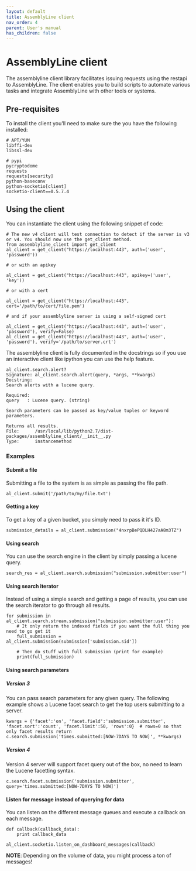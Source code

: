 ```yaml
---
layout: default
title: AssemblyLine client
nav_order: 4
parent: User's manual
has_children: false
---
```


# AssemblyLine client
The assemblyline client library facilitates issuing requests using the restapi to AssemblyLine. The client enables you to build scripts to automate various tasks and integrate AssemblyLine with other tools or systems.

## Pre-requisites

To install the client you'll need to make sure the you have the following installed:

    # APT/YUM
    libffi-dev
    libssl-dev

    # pypi
    pycryptodome
    requests
    requests[security]
    python-baseconv
    python-socketio[client]
    socketio-client==0.5.7.4

## Using the client

You can instantiate the client using the following snippet of code:

    # The new v4 client will test connection to detect if the server is v3 or v4. You should now use the get_client method.
    from assemblyline_client import get_client
    al_client = get_client("https://localhost:443", auth=('user', 'password'))
    
    # or with an apikey
    
    al_client = get_client("https://localhost:443", apikey=('user', 'key'))
    
    # or with a cert 
    
    al_client = get_client("https://localhost:443", cert='/path/to/cert/file.pem')

    # and if your assemblyline server is using a self-signed cert

    al_client = get_client("https://localhost:443", auth=('user', 'password'), verify=False)
    al_client = get_client("https://localhost:443", auth=('user', 'password'), verify='/path/to/server.crt')

The assemblyline client is fully documented in the docstrings so if you use an interactive client like ipython you can use the help feature.

    al_client.search.alert?
    Signature: al_client.search.alert(query, *args, **kwargs)
    Docstring:
    Search alerts with a lucene query.

    Required:
    query   : Lucene query. (string)

    Search parameters can be passed as key/value tuples or keyword parameters.

    Returns all results.
    File:      /usr/local/lib/python2.7/dist-packages/assemblyline_client/__init__.py
    Type:      instancemethod

### Examples

#### Submit a file

Submitting a file to the system is as simple as passing the file path.

    al_client.submit('/path/to/my/file.txt')

#### Getting a key

To get a key of a given bucket, you simply need to pass it it's ID.

    submission_details = al_client.submission("4nxrpBePQDLH427aA8m3TZ")

#### Using search

You can use the search engine in the client by simply passing a lucene query.

    search_res = al_client.search.submission("submission.submitter:user")

#### Using search iterator

Instead of using a simple search and getting a page of results, you can use the search iterator to go through all results.

    for submission in al_client.search.stream.submission("submission.submitter:user"):
        # It only return the indexed fields if you want the full thing you need to go get it
        full_submission = al_client.submission(submission['submission.sid'])

        # Then do stuff with full submission (print for example)
        print(full_submission)

#### Using search parameters

##### Version 3
You can pass search parameters for any given query. The following example shows a Lucene facet search to get the top users submitting to a server.

    kwargs = {'facet':'on', 'facet.field':'submission.submitter', 'facet.sort':'count', 'facet.limit':50, 'rows':0}  # rows=0 so that only facet results return
    c.search.submission('times.submitted:[NOW-7DAYS TO NOW]', **kwargs)

##### Version 4
Version 4 server will support facet query out of the box, no need to learn the Lucene facetting syntax.
    
    c.search.facet.submission('submission.submitter', query='times.submitted:[NOW-7DAYS TO NOW]')

#### Listen for message instead of querying for data

You can listen on the different message queues and execute a callback on each message.

    def callback(callback_data):
        print callback_data

    al_client.socketio.listen_on_dashboard_messages(callback)

**NOTE**: Depending on the volume of data, you might process a ton of messages!
